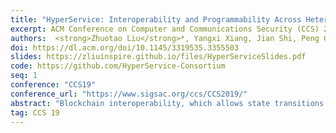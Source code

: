 ```yaml
---
title: "HyperService: Interoperability and Programmability Across Heterogeneous Blockchains"
excerpt: ACM Conference on Computer and Communications Security (CCS) 2019
authors:  <strong>Zhuotao Liu</strong>*, Yangxi Xiang, Jian Shi, Peng Gao, Haoyu Wang, Xusheng Xiao, Bihan Wen, Yih-Chun Hu
doi: https://dl.acm.org/doi/10.1145/3319535.3355503
slides: https://zliuinspire.github.io/files/HyperServiceSlides.pdf
code: https://github.com/HyperService-Consortium
seq: 1
conference: "CCS19"
conference_url: "https://www.sigsac.org/ccs/CCS2019/"
abstract: "Blockchain interoperability, which allows state transitions across different blockchain networks, is critical functionality to facilitate major blockchain adoption. Existing interoperability protocols mostly focus on atomic token exchanges between blockchains. However, as blockchains have been upgraded from passive distributed ledgers into programmable state machines (thanks to smart contracts), the scope of blockchain interoperability goes beyond just token exchanges. In this paper, we present HyperService, the first platform that delivers interoperability and programmability across heterogeneous blockchains. HyperService is powered by two innovative designs: (i) a developer-facing programming framework that allows developers to build cross-chain applications in a unified programming model; and (ii) a secure blockchain-facing cryptography protocol that provably realizes those applications on blockchains. We implement a prototype of HyperService in approximately 35,000 lines of code to demonstrate its practicality. Our experiments show that (i) HyperService imposes reasonable latency, in order of seconds, on the end-to-end execution of cross-chain applications; (ii) the HyperService platform is scalable to continuously incorporate new large-scale production blockchains."
tag: CCS 19
---
```

